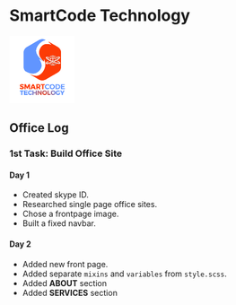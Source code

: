# SmartCode Technology
<img src="logo1.png" alt="logo" height="120">

## Office Log

### 1st Task: Build Office Site

#### Day 1
* Created skype ID.
* Researched single page office sites.
* Chose a frontpage image.
* Built a fixed navbar.

#### Day 2
* Added new front page.
* Added separate `mixins` and `variables` from `style.scss`.
* Added **ABOUT** section
* Added **SERVICES** section


